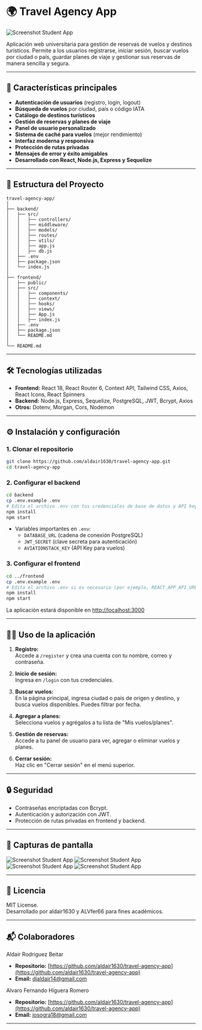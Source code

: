 # 🌍 Travel Agency App

![Screenshot Student App](/Home.png)

Aplicación web universitaria para gestión de reservas de vuelos y destinos turísticos. Permite a los usuarios registrarse, iniciar sesión, buscar vuelos por ciudad o país, guardar planes de viaje y gestionar sus reservas de manera sencilla y segura.

---

## 🚀 Características principales

- **Autenticación de usuarios** (registro, login, logout)
- **Búsqueda de vuelos** por ciudad, país o código IATA
- **Catálogo de destinos turísticos**
- **Gestión de reservas y planes de viaje**
- **Panel de usuario personalizado**
- **Sistema de caché para vuelos** (mejor rendimiento)
- **Interfaz moderna y responsiva**
- **Protección de rutas privadas**
- **Mensajes de error y éxito amigables**
- **Desarrollado con React, Node.js, Express y Sequelize**

---

## 📂 Estructura del Proyecto

```
travel-agency-app/
│
├── backend/
│   ├── src/
│   │   ├── controllers/
│   │   ├── middleware/
│   │   ├── models/
│   │   ├── routes/
│   │   ├── utils/
│   │   ├── app.js
│   │   ├── db.js
│   ├── .env
│   ├── package.json
│   └── index.js
│
├── frontend/
│   ├── public/
│   ├── src/
│   │   ├── components/
│   │   ├── context/
│   │   ├── hooks/
│   │   ├── views/
│   │   ├── App.js
│   │   ├── index.js
│   ├── .env
│   ├── package.json
│   └── README.md
│
└── README.md
```

---

## 🛠 Tecnologías utilizadas

- **Frontend:** React 18, React Router 6, Context API, Tailwind CSS, Axios, React Icons, React Spinners
- **Backend:** Node.js, Express, Sequelize, PostgreSQL, JWT, Bcrypt, Axios
- **Otros:** Dotenv, Morgan, Cors, Nodemon

---

## ⚙️ Instalación y configuración

### 1. Clonar el repositorio

```bash
git clone https://github.com/aldair1630/travel-agency-app.git
cd travel-agency-app
```

### 2. Configurar el backend

```bash
cd backend
cp .env.example .env
# Edita el archivo .env con tus credenciales de base de datos y API keys
npm install
npm start
```

- Variables importantes en `.env`:
  - `DATABASE_URL` (cadena de conexión PostgreSQL)
  - `JWT_SECRET` (clave secreta para autenticación)
  - `AVIATIONSTACK_KEY` (API Key para vuelos)

### 3. Configurar el frontend

```bash
cd ../frontend
cp .env.example .env
# Edita el archivo .env si es necesario (por ejemplo, REACT_APP_API_URL)
npm install
npm start
```

La aplicación estará disponible en [http://localhost:3000](http://localhost:3000)

---

## 🧑‍💻 Uso de la aplicación

1. **Registro:**  
   Accede a `/register` y crea una cuenta con tu nombre, correo y contraseña.

2. **Inicio de sesión:**  
   Ingresa en `/login` con tus credenciales.

3. **Buscar vuelos:**  
   En la página principal, ingresa ciudad o país de origen y destino, y busca vuelos disponibles. Puedes filtrar por fecha.

4. **Agregar a planes:**  
   Selecciona vuelos y agrégalos a tu lista de "Mis vuelos/planes".

5. **Gestión de reservas:**  
   Accede a tu panel de usuario para ver, agregar o eliminar vuelos y planes.

6. **Cerrar sesión:**  
   Haz clic en "Cerrar sesión" en el menú superior.

---

## 🔒 Seguridad

- Contraseñas encriptadas con Bcrypt.
- Autenticación y autorización con JWT.
- Protección de rutas privadas en frontend y backend.

---

## 📸 Capturas de pantalla

![Screenshot Student App](/login.png)
![Screenshot Student App](/Register.png)
![Screenshot Student App](/Busqueda.png)
![Screenshot Student App](/Panel%20de%20usuario.png)

---

## 📝 Licencia

MIT License.  
Desarrollado por aldair1630 y ALVfer66 para fines académicos.

---

## 📬 Colaboradores

Aldair Rodriguez Beitar

- **Repositorio:** [https://github.com/aldair1630/travel-agency-app](https://github.com/aldair1630/travel-agency-app)
- **Email:** djaldair14@gmail.com

Alvaro Fernando Higuera Romero

- **Repositorio:** [https://github.com/aldair1630/travel-agency-app](https://github.com/aldair1630/travel-agency-app)
- **Email:** josogra18@gmail.com

---
